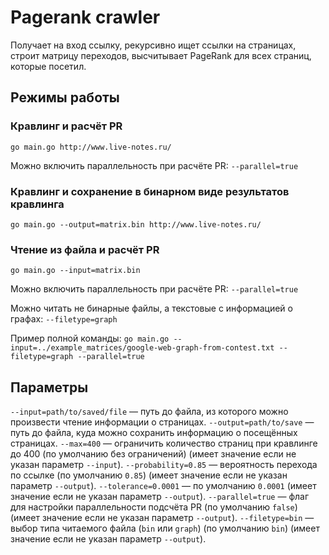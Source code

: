 # Pagerank crawler

Получает на вход ссылку, рекурсивно ищет ссылки на страницах, строит матрицу переходов, высчитывает PageRank для всех страниц, которые посетил.

## Режимы работы

### Кравлинг и расчёт PR

```
go main.go http://www.live-notes.ru/
```
Можно включить параллельность при расчёте PR: `--parallel=true`

### Кравлинг и сохранение в бинарном виде результатов кравлинга

```
go main.go --output=matrix.bin http://www.live-notes.ru/
```

### Чтение из файла и расчёт PR

```
go main.go --input=matrix.bin
```
Можно включить параллельность при расчёте PR: `--parallel=true`

Можно читать не бинарные файлы, а текстовые с информацией о графах: `--filetype=graph`

Пример полной команды: `go main.go --input=../example_matrices/google-web-graph-from-contest.txt --filetype=graph --parallel=true`

## Параметры

`--input=path/to/saved/file` — путь до файла, из которого можно произвести чтение информации о страницах.
`--output=path/to/save` — путь до файла, куда можно сохранить информацию о посещённых страницах.
`--max=400` — ограничить количество страниц при кравлинге до 400 (по умолчанию без ограничений) (имеет значение если не указан параметр `--input`).
`--probability=0.85` — вероятность перехода по ссылке (по умолчанию `0.85`) (имеет значение если не указан параметр `--output`).
`--tolerance=0.0001` — по умолчанию `0.0001` (имеет значение если не указан параметр `--output`).
`--parallel=true` — флаг для настройки параллельности подсчёта PR (по умолчанию `false`) (имеет значение если не указан параметр `--output`).
`--filetype=bin` — выбор типа читаемого файла (`bin` или `graph`) (по умолчанию `bin`) (имеет значение если не указан параметр `--output`).